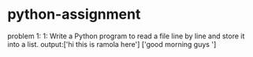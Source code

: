 # python-assignment

problem 1:
1: Write a Python program to read a file line by line and store it into a list.
output:['hi this is ramola here']
['good morning guys ']
